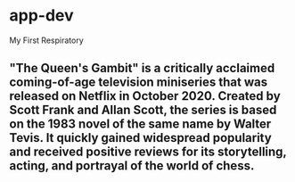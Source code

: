 # app-dev
My First Respiratory
## "The Queen's Gambit" is a critically acclaimed coming-of-age television miniseries that was released on Netflix in October 2020. Created by Scott Frank and Allan Scott, the series is based on the 1983 novel of the same name by Walter Tevis. It quickly gained widespread popularity and received positive reviews for its storytelling, acting, and portrayal of the world of chess.
